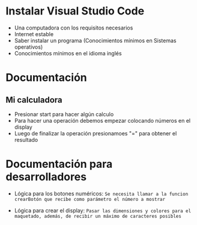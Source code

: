 # Instalar Visual Studio Code

- Una computadora con los requisitos necesarios
- Internet estable
- Saber instalar un programa (Conocimientos mínimos en Sistemas operativos)
- Conocimientos mínimos en el idioma inglés


# Documentación
## Mi calculadora

- Presionar start para hacer algún calculo
- Para hacer una operación debemos empezar colocando números en el display
- Luego de finalizar la operación presionamoes "=" para obtener el resultado

# Documentación para desarrolladores

- Lógica para los botones numéricos:
    `Se necesita llamar a la funcion crearBotón que recibe como parámetro el número a mostrar`

- Lógica para crear el display:
    `Pasar las dimensiones y colores para el maquetado, además, de recibir un máximo de caracteres posibles`